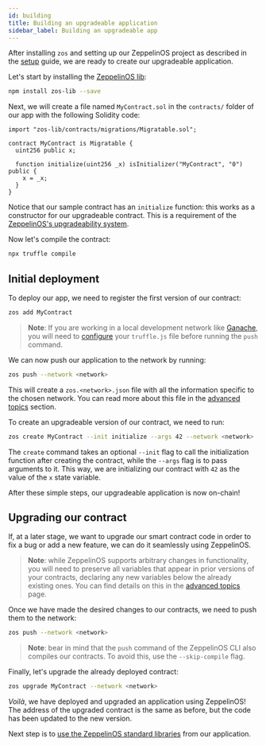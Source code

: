 ```yaml
---
id: building
title: Building an upgradeable application
sidebar_label: Building an upgradeable app
---
```


After installing `zos` and setting up our ZeppelinOS project as described in the [setup](setup.md) guide, we are ready to create our upgradeable application.

Let's start by installing the [ZeppelinOS lib](https://github.com/zeppelinos/zos-lib):

```sh
npm install zos-lib --save
```

Next, we will create a file named `MyContract.sol` in the `contracts/` folder of our app with the following Solidity code:

```sol
import "zos-lib/contracts/migrations/Migratable.sol";

contract MyContract is Migratable {
  uint256 public x;

  function initialize(uint256 _x) isInitializer("MyContract", "0") public {
    x = _x;
  }
}
```

Notice that our sample contract has an `initialize` function: this works as a constructor for our upgradeable contract. This is a requirement of the [ZeppelinOS's upgradeability system](advanced.md#initializers-vs-constructors).

Now let's compile the contract:

```sh
npx truffle compile
```

## Initial deployment

To deploy our app, we need to register the first version of our contract:

```sh
zos add MyContract
```

> **Note**: If you are working in a local development network like [Ganache](http://truffleframework.com/ganache/), you will need to [configure](http://truffleframework.com/docs/getting_started/project#alternative-migrating-with-ganache) your `truffle.js` file before running the `push` command.

We can now push our application to the network by running:

```sh
zos push --network <network>
```

This  will create a `zos.<network>.json` file with all the information specific to the chosen network. You can read more about this file in the [advanced topics](advanced.md#format-of-zosjson-and-zos-network-json-files) section.

To create an upgradeable version of our contract, we need to run:

```sh
zos create MyContract --init initialize --args 42 --network <network>
```

The `create` command takes an optional `--init` flag to call the initialization function after creating the contract, while the `--args` flag is to pass arguments to it. This way, we are initializing our contract with `42` as the value of the `x` state variable.


After these simple steps, our upgradeable application is now on-chain!

## Upgrading our contract

If, at a later stage, we want to upgrade our smart contract code in order to fix a bug or add a new feature, we can do it seamlessly using ZeppelinOS. 

> **Note**: while ZeppelinOS supports arbitrary changes in functionality, you will need to preserve all variables that appear in prior versions of your contracts, declaring any new variables below the already existing ones. You can find details on this in the [advanced topics](advanced.md) page. 

Once we have made the desired changes to our contracts, we need to push them to the network:

```sh
zos push --network <network>
```

> **Note**: bear in mind that the `push` command of the ZeppelinOS CLI also compiles our contracts. To avoid this, use the `--skip-compile` flag.

Finally, let's upgrade the already deployed contract:

```sh
zos upgrade MyContract --network <network>
```

_Voilà_, we have deployed and upgraded an application using ZeppelinOS! The address of the upgraded contract is the same as before, but the code has been updated to the new version.

Next step is to [use the ZeppelinOS standard libraries](using.md) from our application.
